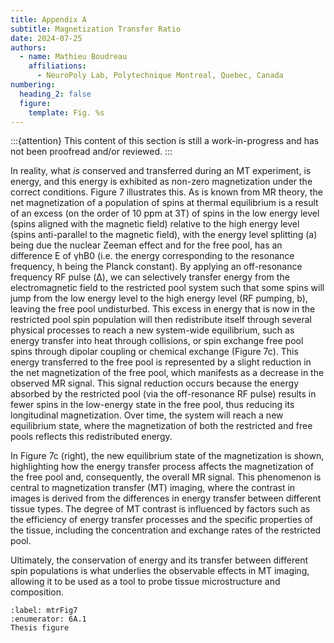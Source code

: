 ```yaml
---
title: Appendix A
subtitle: Magnetization Transfer Ratio
date: 2024-07-25
authors:
  - name: Mathieu Boudreau
    affiliations:
      - NeuroPoly Lab, Polytechnique Montreal, Quebec, Canada
numbering:
  heading_2: false
  figure:
    template: Fig. %s
---
```


:::{attention}
This content of this section is still a work-in-progress and has not been proofread and/or reviewed.
:::

In reality, what *is* conserved and transferred during an MT experiment, is energy, and this energy is exhibited as non-zero magnetization under the correct conditions. Figure 7 illustrates this. As is known from MR theory, the net magnetization of a population of spins at thermal equilibrium is a result of an excess (on the order of 10 ppm at 3T) of spins in the low energy level (spins aligned with the magnetic field) relative to the high energy level (spins anti-parallel to the magnetic field), with the energy level splitting (a) being due the nuclear Zeeman effect and for the free pool, has an difference E of γhB0 (i.e. the energy corresponding to the resonance frequency, h being the Planck constant). By applying an off-resonance frequency RF pulse (Δ), we can selectively transfer energy from the electromagnetic field to the restricted pool system such that some spins will jump from the low energy level to the high energy level (RF pumping, b), leaving the free pool undisturbed. This excess in energy that is now in the restricted pool spin population will then redistribute itself through several physical processes to reach a new system-wide equilibrium, such as energy transfer into heat through collisions, or spin exchange free pool spins through dipolar coupling or chemical exchange (Figure 7c). This energy transferred to the free pool is represented by a slight reduction in the net magnetization of the free pool, which manifests as a decrease in the observed MR signal. This signal reduction occurs because the energy absorbed by the restricted pool (via the off-resonance RF pulse) results in fewer spins in the low-energy state in the free pool, thus reducing its longitudinal magnetization. Over time, the system will reach a new equilibrium state, where the magnetization of both the restricted and free pools reflects this redistributed energy.

In Figure 7c (right), the new equilibrium state of the magnetization is shown, highlighting how the energy transfer process affects the magnetization of the free pool and, consequently, the overall MR signal. This phenomenon is central to magnetization transfer (MT) imaging, where the contrast in images is derived from the differences in energy transfer between different tissue types. The degree of MT contrast is influenced by factors such as the efficiency of energy transfer processes and the specific properties of the tissue, including the concentration and exchange rates of the restricted pool.

Ultimately, the conservation of energy and its transfer between different spin populations is what underlies the observable effects in MT imaging, allowing it to be used as a tool to probe tissue microstructure and composition.

```{figure} img/energylevels.png
:label: mtrFig7
:enumerator: 6A.1  
Thesis figure
```
